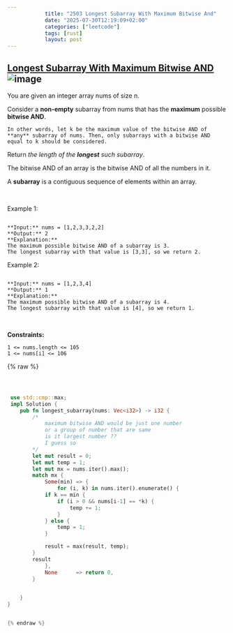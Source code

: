 ```yaml
---
            title: "2503 Longest Subarray With Maximum Bitwise And"
            date: "2025-07-30T12:19:09+02:00"
            categories: ["leetcode"]
            tags: [rust]
            layout: post
---
```

            
## [Longest Subarray With Maximum Bitwise AND](https://leetcode.com/problems/longest-subarray-with-maximum-bitwise-and) ![image](https://img.shields.io/badge/Difficulty-Medium-orange)

You are given an integer array nums of size n.

Consider a **non-empty** subarray from nums that has the **maximum** possible **bitwise AND**.

	In other words, let k be the maximum value of the bitwise AND of **any** subarray of nums. Then, only subarrays with a bitwise AND equal to k should be considered.

Return *the length of the **longest** such subarray*.

The bitwise AND of an array is the bitwise AND of all the numbers in it.

A **subarray** is a contiguous sequence of elements within an array.

 

Example 1:

```

**Input:** nums = [1,2,3,3,2,2]
**Output:** 2
**Explanation:**
The maximum possible bitwise AND of a subarray is 3.
The longest subarray with that value is [3,3], so we return 2.

```

Example 2:

```

**Input:** nums = [1,2,3,4]
**Output:** 1
**Explanation:**
The maximum possible bitwise AND of a subarray is 4.
The longest subarray with that value is [4], so we return 1.

```

 

**Constraints:**

	1 <= nums.length <= 105
	1 <= nums[i] <= 106

{% raw %}


````rust



 use std::cmp::max;
 impl Solution {
    pub fn longest_subarray(nums: Vec<i32>) -> i32 {
        /*
            maximum bitwise AND would be just one number 
            or a group of number that are same
            is it largest number ??
            I guess so 
        */
        let mut result = 0;
        let mut temp = 1;
        let mut mx = nums.iter().max();
        match mx {
            Some(min) => {
                for (i, k) in nums.iter().enumerate() {
            if k == min {
                if (i > 0 && nums[i-1] == *k) {
                    temp += 1;
                }
            } else {
                temp = 1;
            }

            result = max(result, temp);
        }
        result
            },
            None      => return 0,
        }
        

    }
}


{% endraw %}
